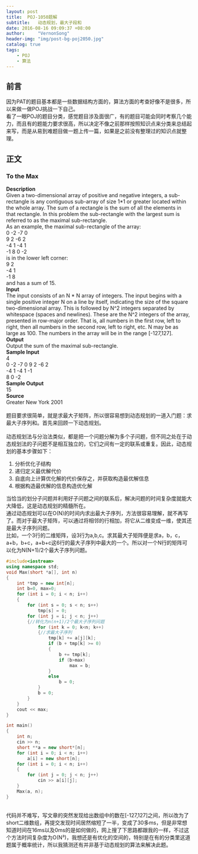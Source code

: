 ```yaml
---
layout: post
title:  POJ-1050题解
subtitle:   动态规划，最大子段和
date: 2016-08-16 09:09:37 +08:00
author:     "VernonSong"
header-img: "img/post-bg-poj2050.jpg"
catalog: true
tags:
    - POJ
    - 算法
---
```

## 前言
因为PAT的题目基本都是一些数据结构方面的，算法方面的考查好像不是很多，所以来做一做POJ挑战一下自己。
<br>看了一眼POJ的题目分类，感觉题目涉及面很广，有的题目可能会同时考察几个能力，而且有的题能力要求很高，所以决定不像之前那样按照知识点来分类来总结起来写，而是从易到难题目做一题上传一篇，如果是之前没有整理过的知识点就整理。

## 正文

### To the Max
**Description**
<br>Given a two-dimensional array of positive and negative integers, a sub-rectangle is any contiguous sub-array of size 1*1 or greater located within the whole array. The sum of a rectangle is the sum of all the elements in that rectangle. In this problem the sub-rectangle with the largest sum is referred to as the maximal sub-rectangle. 
<br>As an example, the maximal sub-rectangle of the array: 
<br>0 -2 -7 0 
<br>9 2 -6 2 
<br>-4 1 -4 1 
<br>-1 8 0 -2 
<br>is in the lower left corner: 
<br>9 2 
<br>-4 1 
<br>-1 8 
<br>and has a sum of 15. 
<br>**Input**
<br>The input consists of an N * N array of integers. The input begins with a single positive integer N on a line by itself, indicating the size of the square two-dimensional array. This is followed by N^2 integers separated by whitespace (spaces and newlines). These are the N^2 integers of the array, presented in row-major order. That is, all numbers in the first row, left to right, then all numbers in the second row, left to right, etc. N may be as large as 100. The numbers in the array will be in the range [-127,127].
<br>**Output**
<br>Output the sum of the maximal sub-rectangle.
<br>**Sample Input**
<br>4
<br>0 -2 -7 0 9 2 -6 2
<br>-4 1 -4  1 -1
<br>8  0 -2
<br>**Sample Output**
<br>15
<br>**Source**
<br>Greater New York 2001
<br>
<br>题目要求很简单，就是求最大子矩阵，所以很容易想到动态规划的一道入门题：求最大子序列和。首先来回顾一下动态规划。
<br>
<br>动态规划法与分治法类似，都是把一个问题分解为多个子问题，但不同之处在于动态规划法的子问题不是相互独立的，它们之间有一定的联系或重复。因此，动态规划的基本步骤如下：

1. 分析优化子结构
2. 递归定义最优解代价
3. 自底向上计算优化解的代价保存之，并获取构造最优解信息
4. 根据构造最优解的信息构造优化解

当恰当的划分子问题并利用好子问题之间的联系后，解决问题的时间复杂度就能大大降低，这是动态规划的精髓所在。
<br>通过动态规划可以在O(N)的时间内求出最大子序列，方法很容易理解，就不再写了。而对于最大子矩阵，可以通过将相邻的行相加，将它从二维变成一维，使其还是最大子序列问题。
<br>比如，一个3行的二维矩阵，设3行为a,b,c。求其最大子矩阵便是求a，b，c，a+b，b+c，a+b+c这6行的最大子序列中最大的一个。所以对一个N行的矩阵可以化为N(N+1)/2个最大子序列问题。

```cpp
#include<iostream>
using namespace std;
void Max(short *a[], int n)
{
	int *tmp = new int[n];
	int b=0, max=0;
    for (int i = 0; i < n; i++)
	{
		for (int s = 0; s < n; s++)
			tmp[s] = 0;
		for (int j = i; j < n; j++)
		{//转化为n(n+1)/2个最大子序列问题
			for (int k = 0; k<n; k++)
			{//求最大子序列
				tmp[k] += a[j][k];
				if (b + tmp[k] >= 0)
				{
					b += tmp[k];
					if (b>max)
						max = b;
				}
				else
					b = 0;
			}
			b = 0;
		}
	}
	cout << max;
}

int main()
{
	int n;
	cin >> n;
	short **a = new short*[n];
	for (int i = 0; i < n; i++)
		a[i] = new short[n];
	for (int i = 0; i < n; i++)
	{
		for (int j = 0; j < n; j++)
			cin >> a[i][j];
	}
	Max(a, n);
}
```
<br>代码并不难写，写文章的突然发现给出数组中的数在[-127,127]之间，所以改为了short二维数组，再提交发现时间居然缩短了一半，变成了30多ms，但是非常想知道时间在16ms以及0ms的是如何做的，网上搜了下思路都跟我的一样，不过这个方法时间复杂度为O(N³)，我想还是有优化的空间的，特别是在有的分类里这道题属于概率统计，所以我猜测还有并非基于动态规划的算法来解决此题。